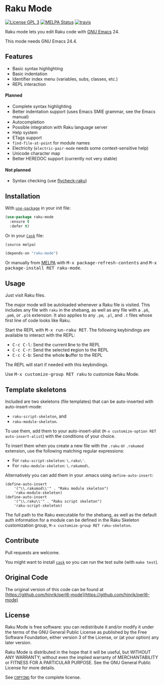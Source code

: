 # Raku Mode

[![License GPL 3][badge-license]][copying]
[![MELPA Status](http://melpa.org/packages/perl6-mode-badge.svg)](http://melpa.org/#/perl6-mode)
[![travis][badge-travis]][travis]

Raku mode lets you edit Raku code with [GNU Emacs][] 24.

This mode needs GNU Emacs 24.4.

## Features

* Basic syntax highlighting
* Basic indentation
* Identifier index menu (variables, subs, classes, etc.)
* REPL interaction

#### Planned

* Complete syntax highlighting
* Better indentation support (uses Emacs SMIE grammar, see the Emacs manual)
* Autocompletion
* Possible integration with Raku language server
* Help system
* ETags support
* `find-file-at-point` for module names
* Electricity (`electric-pair-mode` needs some context-sensitive help)
* Unicode character map
* Better HEREDOC support (currently not very stable)

#### Not planned

* Syntax checking (use [flycheck-raku][])

## Installation

With [`use-package`][use-package] in your init file:

```el
(use-package raku-mode
  :ensure t
  :defer t)
```

Or in your [`Cask`][cask] file:

```el
(source melpa)

(depends-on "raku-mode")
```
Or manually from [MELPA][] with <kbd>M-x package-refresh-contents</kbd>
and <kbd>M-x package-install RET raku-mode</kbd>.

## Usage

Just visit Raku files.

The major mode will be autoloaded whenever a Raku file is visited.
This includes any file with `raku` in the shebang, as well as any file
with a `.p6`, `.pm6`, or `.pl6` extension. It also applies to any `.pm`,
`.pl`, and `.t` files whose first line of code looks like Raku.

Start the REPL with <kbd>M-x run-raku RET</kbd>. The following
keybindings are available to interact with the REPL:

* <kbd>C-c C-l</kbd>: Send the current **l**ine to the REPL
* <kbd>C-c C-r</kbd>: Send the selected **r**egion to the REPL
* <kbd>C-c C-b</kbd>: Send the whole **b**uffer to the REPL

The REPL will start if needed with this keybindings.

Use <kbd>M-x customize-group RET raku</kbd> to customize Raku Mode.

## Template skeletons

Included are two skeletons (file templates) that can be auto-inserted with
auto-insert-mode:

* `raku-script-skeleton`, and
* `raku-module-skeleton`.

To use them, add them to your auto-insert-alist (`M-x customize-option RET
auto-insert-alist`) with the conditions of your choice.

To insert them when you create a new file with the `.raku` or `.rakumod`
extension, use the following matching regular expressions:

* For `raku-script-skeleton`: `\.raku\'`.
* For `raku-module-skeleton`: `\.rakumod\`.

Alternatively you can add them in your .emacs using `define-auto-insert`:

```Emacs Lisp
(define-auto-insert
	'("\\.rakumod\\'" . "Raku module skeleton")
	'raku-module-skeleton)
(define-auto-insert
	'("\\.raku\\'" . "Raku script skeleton")
	'raku-script-skeleton)
```

The full path to the Raku executable for the shebang, as well as the default
auth information for a module can be defined in the Raku Skeleton customization
group, `M-x customize-group RET raku-skeleton`.

## Contribute

Pull requests are welcome.

You might want to install [`cask`][cask] so you can run the test suite
(with `make test`).

## Original Code

The original version of this code can be found at
[https://github.com/hinrik/perl6-mode](https://github.com/hinrik/perl6-mode)

## License

Raku Mode is free software: you can redistribute it and/or modify it
under the terms of the GNU General Public License as published by the
Free Software Foundation, either version 3 of the License, or (at your
option) any later version.

Raku Mode is distributed in the hope that it will be useful, but
WITHOUT ANY WARRANTY; without even the implied warranty of
MERCHANTABILITY or FITNESS FOR A PARTICULAR PURPOSE.  See the GNU General
Public License for more details.

See [`COPYING`][copying] for the complete license.

[badge-license]: https://img.shields.io/badge/license-GPL_3-green.svg
[COPYING]: https://github.com/hinrik/perl6-mode/blob/master/COPYING
[travis]: https://travis-ci.org/hinrik/perl6-mode
[badge-travis]: https://travis-ci.org/hinrik/perl6-mode.svg?branch=master
[GNU Emacs]: https://www.gnu.org/software/emacs/
[flycheck-raku]: https://github.com/Raku/flycheck-raku
[MELPA]: http://melpa.milkbox.net/
[use-package]: https://github.com/jwiegley/use-package
[Cask]: http://cask.github.io/
[Issue tracker]: https://github.com/hinrik/perl6-mode/issues
